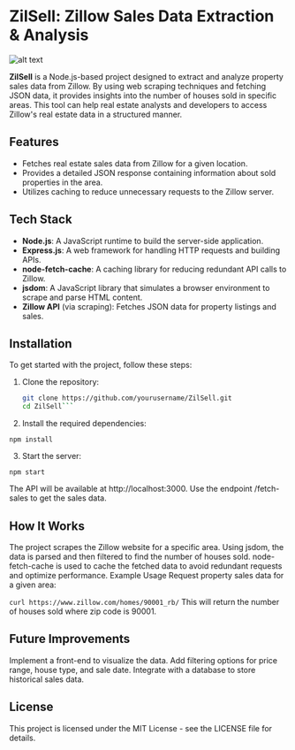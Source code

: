 # ZilSell: Zillow Sales Data Extraction & Analysis

![alt text](/home/jumael99/github/clone/zillow-scraper-assignment-jumael99/docs/working_fine_zillow_scrapper.png)

**ZilSell** is a Node.js-based project designed to extract and analyze property sales data from Zillow. By using web scraping techniques and fetching JSON data, it provides insights into the number of houses sold in specific areas. This tool can help real estate analysts and developers to access Zillow's real estate data in a structured manner.

## Features

- Fetches real estate sales data from Zillow for a given location.
- Provides a detailed JSON response containing information about sold properties in the area.
- Utilizes caching to reduce unnecessary requests to the Zillow server.

## Tech Stack

- **Node.js**: A JavaScript runtime to build the server-side application.
- **Express.js**: A web framework for handling HTTP requests and building APIs.
- **node-fetch-cache**: A caching library for reducing redundant API calls to Zillow.
- **jsdom**: A JavaScript library that simulates a browser environment to scrape and parse HTML content.
- **Zillow API** (via scraping): Fetches JSON data for property listings and sales.

## Installation

To get started with the project, follow these steps:

1. Clone the repository:
   ````bash
   git clone https://github.com/yourusername/ZilSell.git
   cd ZilSell```
   ````
2. Install the required dependencies:

```
npm install
```

3. Start the server:

```
npm start
```

The API will be available at http://localhost:3000. Use the endpoint /fetch-sales to get the sales data.

## How It Works

The project scrapes the Zillow website for a specific area.
Using jsdom, the data is parsed and then filtered to find the number of houses sold.
node-fetch-cache is used to cache the fetched data to avoid redundant requests and optimize performance.
Example Usage
Request property sales data for a given area:

`curl https://www.zillow.com/homes/90001_rb/`
This will return the number of houses sold where zip code is 90001.

## Future Improvements

Implement a front-end to visualize the data.
Add filtering options for price range, house type, and sale date.
Integrate with a database to store historical sales data.

## License

This project is licensed under the MIT License - see the LICENSE file for details.
